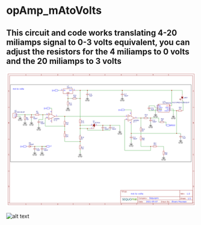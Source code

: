 # opAmp_mAtoVolts

## This circuit and code works translating 4-20 miliamps signal to 0-3 volts equivalent, you can adjust the resistors for the 4 miliamps to 0 volts and the 20 miliamps to 3 volts


![alt text](https://github.com/mourazo/opAmp_mAtoVolts/blob/main/Schematic_4-20m%20to%203%20v_2021-09-16.png?raw=true) 

![alt text](https://github.com/mourazo/opAmp_mAtoVolts/blob/main/opAmp.gif?raw=true) 









